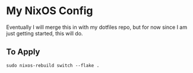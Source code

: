 # My NixOS Config

Eventually I will merge this in with my dotfiles repo, but for now since I am just getting started, this will do.

## To Apply
```shell
sudo nixos-rebuild switch --flake .
```


